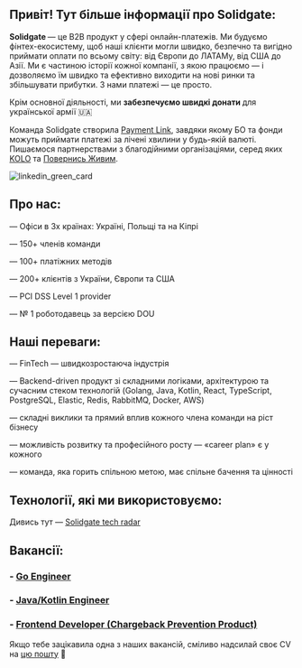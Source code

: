 ## Привіт! <a> Тут більше інформації про Solidgate:
<p><b> Solidgate </b>— це В2В продукт у сфері онлайн-платежів. Ми будуємо фінтех-екосистему, щоб наші клієнти могли швидко, безпечно та вигідно приймати оплати по всьому світу: від Європи до ЛАТАМу, від США до Азії. Ми є частиною історії кожної компанії, з якою працюємо — і дозволяємо їм швидко та ефективно виходити на нові ринки та збільшувати прибутки. З нами платежі — це просто.

<p></p>

<p> Крім основної діяльності, ми <b> забезпечуємо швидкі донати </b> для української армії 🇺🇦 
<p> Команда Solidgate створила  <a href="https://ain.ua/2022/07/29/charity-payment-link/">Payment Link</a>, завдяки якому БО та фонди можуть приймати платежі за лічені хвилини у будь-якій валюті. <a> Пишаємося партнерствами з благодійними організаціями, серед яких <a href="https://koloua.com/">KOLO</a> та <a href="https://savelife.in.ua/">Повернись Живим</a>.
<p> </p>
<p align="center">
  
![linkedin_green_card](https://github.com/solidgatehiring/solidgatehiring/assets/142014633/70f558d9-7d5c-4b84-83e6-504b9eb7264f)

## Про нас:
<p> — Офіси в 3х країнах: Україні, Польщі та на Кіпрі </p>
<p> — 150+ членів команди </p>
<p> — 100+ платіжних методів </p>
<p> — 200+ клієнтів з України, Європи та США </p>
<p> — PCI DSS Level 1 provider </p>
<p> — № 1 роботодавець за версією DOU </p>
  
## Наші переваги:
<p> — FinTech — швидкозростаюча індустрія </p>
<p> — Backend-driven продукт зі складними логіками, архітектурою та сучасним стеком технологій (Golang, Java, Kotlin, React, TypeScript, PostgreSQL, Elastic, Redis, RabbitMQ, Docker, AWS) </p>
<p> — складні виклики та прямий вплив кожного члена команди на ріст бізнесу </p>
<p> — можливість розвитку та професійного росту — «career plan» є у кожного </p>
<p> — команда, яка горить спільною метою, має спільне бачення та цінності </p>

## Технології, які ми використовуємо:
Дивись тут — [Solidgate tech radar](https://solidgate-tech.github.io)

## Вакансії:
<h3> - <a href="https://github.com/solidgatehiring/go_vacancy/tree/main"><b>Go Engineer</b></a></h3>
<h3> - <a href="https://github.com/solidgatehiring/kotlin_vacancy#readme"><b>Java/Kotlin Engineer</b></a></h3>
<h3> - <a href="https://github.com/solidgatehiring/frontend_vacancy.git"><b>Frontend Developer (Chargeback Prevention Product)</b></a></h3>
<p> </p>
Якщо тебе зацікавила одна з наших вакансій, сміливо надсилай своє CV на <a href="mailto:anna.tiutiunnyk@solidgate.com">цю пошту</a>  &#128231;
<p> </p>





